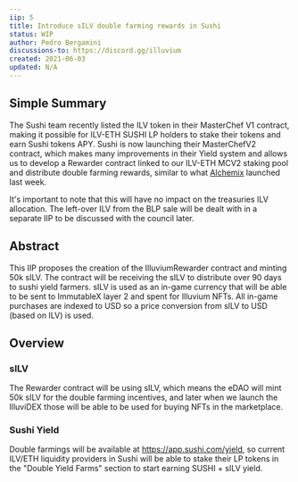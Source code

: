 ```yaml
---
iip: 5
title: Introduce sILV double farming rewards in Sushi
status: WIP
author: Pedro Bergamini
discussions-to: https://discord.gg/illuvium
created: 2021-06-03
updated: N/A
---
```


## Simple Summary

The Sushi team recently listed the ILV token in their MasterChef V1 contract, making it possible for ILV-ETH SUSHI LP holders to stake their tokens and earn Sushi tokens APY. Sushi is now launching their MasterChefV2 contract, which makes many improvements in their Yield system and allows us to develop a Rewarder contract linked to our ILV-ETH MCV2 staking pool and distribute double farming rewards, similar to what [Alchemix](https://alchemixfi.medium.com/farming-with-added-benefits-5a2a10b49719) launched last week.

It's important to note that this will have no impact on the treasuries ILV allocation. The left-over ILV from the BLP sale will be dealt with in a separate IIP to be discussed with the council later.

## Abstract 

This IIP proposes the creation of the IlluviumRewarder contract and minting 50k sILV. The contract will be receiving the sILV to distribute over 90 days to sushi yield farmers. sILV is used as an in-game currency that will be able to be sent to ImmutableX layer 2 and spent for Illuvium NFTs. All in-game purchases are indexed to USD so a price conversion from sILV to USD (based on ILV) is used.
## Overview

### sILV

The Rewarder contract will be using sILV, which means the eDAO will mint 50k sILV for the double farming incentives, and later when we launch the IlluviDEX those will be able to be used for buying NFTs in the marketplace.

### Sushi Yield

Double farmings will be available at https://app.sushi.com/yield, so current ILV/ETH liquidity providers in Sushi will be able to stake their LP tokens in the "Double Yield Farms" section to start earning SUSHI + sILV yield.
